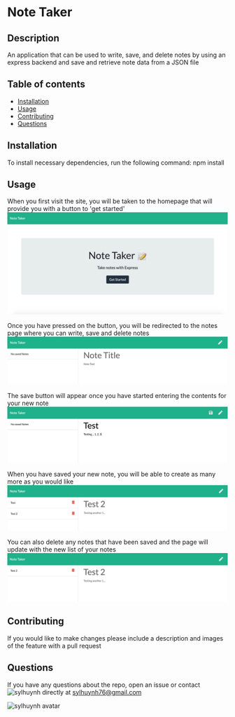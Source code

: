 # Note Taker

## Description 
An application that can be used to write, save, and delete notes by using an express backend and save and retrieve note data from a JSON file

## Table of contents
* [Installation](#installation)
* [Usage](#usage)
* [Contributing](#contributing)
* [Questions](#questions)

## Installation
To install necessary dependencies, run the following command:
npm install

## Usage
When you first visit the site, you will be taken to the homepage that will provide you with a button to 'get started'
![Home Page](images/home.png)

Once you have pressed on the button, you will be redirected to the notes page where you can write, save and delete notes
![Notes Page](images/notes-page.png)

The save button will appear once you have started entering the contents for your new note
![Create Note](images/create-note.png)

When you have saved your new note, you will be able to create as many more as you would like
![Save & Create New Note](images/save-create.png)

You can also delete any notes that have been saved and the page will update with the new list of your notes
![Delete Note](images/delete.png)


## Contributing 
If you would like to make changes please include a description and images of the feature with a pull request

## Questions

If you have any questions about the repo, open an issue or contact ![sylhuynh](https://github.com/sylhuynh) directly at sylhuynh76@gmail.com

![sylhuynh avatar](https://avatars2.githubusercontent.com/u/60867374?v=4)
